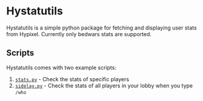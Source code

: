 # Hystatutils
Hystatutils is a simple python package for fetching and displaying user stats from Hypixel.
Currently only bedwars stats are supported.

## Scripts
Hystatutils comes with two example scripts:

1. [`stats.py`](./examples/stats.py) - Check the stats of specific players
1. [`sidelay.py`](./examples/sidelay.py) - Check the stats of all players in your lobby when you type `/who`
